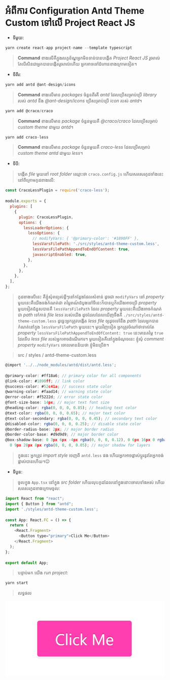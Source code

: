 # អំពីការ Configuration Antd Theme Custom ទៅលើ Project React JS

- ទីមួយ:

```js
yarn create react-app project-name --template typescript
```

> **Command** ខាងលើគឺក្នុងលក្ខខ័ណ្ឌអ្នកមិនទាន់បានបង្កើត _Project React JS_ រួចរាល់ តែបើសិនជាអ្នកបានបង្កើតរួចរាល់ហើយ អ្នកអាចទៅជំហានខាងក្រោមទៀត។

- ទីពីរ:

```js
yarn add antd @ant-design/icons
```

> **Command** ខាងលើមាន _packages_ ចំនួនពីរគឺ _antd_ ដែលប្រើសម្រាប់ប្រើ _library_ របស់ _antd_ នឹង _@ant-design/icons_ ប្រើសម្រាប់ប្រើ _icon_ របស់ _antd_។

```js
yarn add @craco/craco
```

> **Command** ខាងលើមាន _package_ ចំនួនមួយគឺ _@craco/craco_ ដែលប្រើសម្រាប់ _custom theme_ ជាមួយ _antd_។

```js
yarn add craco-less
```

> **Command** ខាងលើមាន _package_ ចំនួនមួយគឺ _craco-less_ ដែលប្រើសម្រាប់ _custom theme antd_ ជាមួយ _less_។

- ទីបី:

> បង្កើត _file_ មួយនៅ _root folder_ ឈ្មោះថា `craco.config.js` ហើយសរសេរកូដទាំងនេះនៅពីក្រោមកូដខាងលើ:

```js
const CracoLessPlugin = require('craco-less');

module.exports = {
  plugins: [
    {
      plugin: CracoLessPlugin,
      options: {
        lessLoaderOptions: {
          lessOptions: {
            // modifyVars: { '@primary-color': '#1890FF' },
            lessVarsFilePath: './src/styles/antd-theme-custom.less',
            lessVarsFilePathAppendToEndOfContent: true,
            javascriptEnabled: true,
          },
        },
      },
    },
  ],
};
```

> កូដខាងលើនេះ គឺខ្ញុំសុំពន្យល់ខ្លីៗនៅកន្លែងដែលសំខាន់ ដូចជា `modifyVars` នៅ _property_ មួយនេះគឺយើងចង់កំណត់ជា តម្លៃពណ៍ដំបូងនៅទីនេះក៏បានឬក៏យើងអាចប្រើ _property_ មួយទៀតជំនួសបានគឺ `lessVarsFilePath` ដែល _property_ មួយនេះគឺយើងអាចកំណត់ជា _path_ ទៅកាន់ _file less_ របស់យើង ដូចដែលដែលឃើញចឹងគឺ `./src/styles/antd-theme-custom.less` ដូច្នេះអ្នកត្រូវបង្កើត _less file_ ឲ្យដូចទៅនឹង _path_ ដែលអ្នកបានកំណត់នៅក្នុង `lessVarsFilePath` មួយនេះ។ មួយវិញទៀត អ្នកត្រូវចំណាំថាទាល់តែ _property_ `lessVarsFilePathAppendToEndOfContent: true` នេះមានតម្លៃ `true` ដែរទើប _less file_ របស់អ្នកអាចដំណើរការ។ មួយទៀតគឺនៅក្នុងចំណុចនេះ ខ្ញុំសុំ _comment property_ `modifyVars` ចោលមានន័យថា ខ្ញុំមិនប្រើវា។

> src / styles / antd-theme-custom.less

```js
@import '../../node_modules/antd/dist/antd.less';

@primary-color: #ff18a6; // primary color for all components
@link-color: #1890ff; // link color
@success-color: #52c41a; // success state color
@warning-color: #faad14; // warning state color
@error-color: #f5222d; // error state color
@font-size-base: 14px; // major text font size
@heading-color: rgba(0, 0, 0, 0.85); // heading text color
@text-color: rgba(0, 0, 0, 0.65); // major text color
@text-color-secondary: rgba(0, 0, 0, 0.45); // secondary text color
@disabled-color: rgba(0, 0, 0, 0.25); // disable state color
@border-radius-base: 2px; // major border radius
@border-color-base: #d9d9d9; // major border color
@box-shadow-base: 0 3px 6px -4px rgba(0, 0, 0, 0.12), 0 6px 16px 0 rgba(0, 0, 0, 0.08),
  0 9px 28px 8px rgba(0, 0, 0, 0.05); // major shadow for layers
```

> ក្នុងនេះ អ្នកត្រូវ _import style_ ចេញពី `antd.less` ផង ហើយអ្នកអាចផ្លាស់ប្តូរនូវតែអ្នកចង់ផ្លាស់បានហើយ។😉

- ទីបួន:

> ចូលក្នុង `App.tsx` នៅក្នុង _src folder_ ហើយលុបកូដដែលនៅក្នុងនោះចោលទាំងអស់ ហើយសរសេរកូដខាងក្រោមចូល:

```js
import React from "react";
import { Button } from "antd";
import './styles/antd-theme-custom.less';

const App: React.FC = () => {
  return (
    <React.Fragment>
      <Button type="primary">Click Me</Button>
    </React.Fragment>
  );
};

export default App;
```

> បន្ទាប់មក យើង _run project_:

```js
yarn start
```

> លទ្ធផល

![react-js-result thumbnail](/_thumbnail_doc/reactjs-result.JPG "React JS Result")
